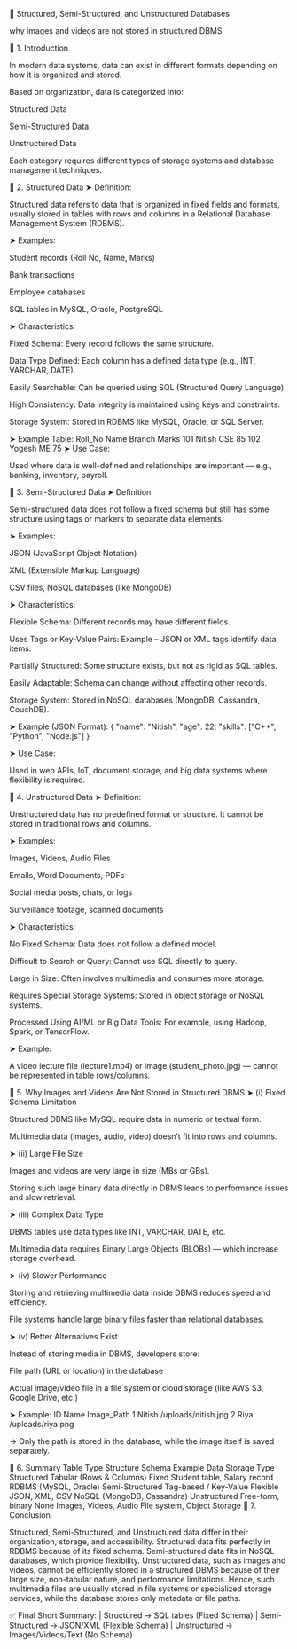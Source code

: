 🧾 Structured, Semi-Structured, and Unstructured Databases

why images and videos are not stored in structured DBMS

🔹 1. Introduction

In modern data systems, data can exist in different formats depending on how it is organized and stored.

Based on organization, data is categorized into:

Structured Data

Semi-Structured Data

Unstructured Data

Each category requires different types of storage systems and database management techniques.

🔹 2. Structured Data
➤ Definition:

Structured data refers to data that is organized in fixed fields and formats, usually stored in tables with rows and columns in a Relational Database Management System (RDBMS).

➤ Examples:

Student records (Roll No, Name, Marks)

Bank transactions

Employee databases

SQL tables in MySQL, Oracle, PostgreSQL

➤ Characteristics:

Fixed Schema: Every record follows the same structure.

Data Type Defined: Each column has a defined data type (e.g., INT, VARCHAR, DATE).

Easily Searchable: Can be queried using SQL (Structured Query Language).

High Consistency: Data integrity is maintained using keys and constraints.

Storage System: Stored in RDBMS like MySQL, Oracle, or SQL Server.

➤ Example Table:
Roll_No	Name	Branch	Marks
101	Nitish	CSE	85
102	Yogesh	ME	75
➤ Use Case:

Used where data is well-defined and relationships are important — e.g., banking, inventory, payroll.

🔹 3. Semi-Structured Data
➤ Definition:

Semi-structured data does not follow a fixed schema but still has some structure using tags or markers to separate data elements.

➤ Examples:

JSON (JavaScript Object Notation)

XML (Extensible Markup Language)

CSV files, NoSQL databases (like MongoDB)

➤ Characteristics:

Flexible Schema: Different records may have different fields.

Uses Tags or Key-Value Pairs: Example – JSON or XML tags identify data items.

Partially Structured: Some structure exists, but not as rigid as SQL tables.

Easily Adaptable: Schema can change without affecting other records.

Storage System: Stored in NoSQL databases (MongoDB, Cassandra, CouchDB).

➤ Example (JSON Format):
{
  "name": "Nitish",
  "age": 22,
  "skills": ["C++", "Python", "Node.js"]
}

➤ Use Case:

Used in web APIs, IoT, document storage, and big data systems where flexibility is required.

🔹 4. Unstructured Data
➤ Definition:

Unstructured data has no predefined format or structure. It cannot be stored in traditional rows and columns.

➤ Examples:

Images, Videos, Audio Files

Emails, Word Documents, PDFs

Social media posts, chats, or logs

Surveillance footage, scanned documents

➤ Characteristics:

No Fixed Schema: Data does not follow a defined model.

Difficult to Search or Query: Cannot use SQL directly to query.

Large in Size: Often involves multimedia and consumes more storage.

Requires Special Storage Systems: Stored in object storage or NoSQL systems.

Processed Using AI/ML or Big Data Tools: For example, using Hadoop, Spark, or TensorFlow.

➤ Example:

A video lecture file (lecture1.mp4) or image (student_photo.jpg) — cannot be represented in table rows/columns.

🔹 5. Why Images and Videos Are Not Stored in Structured DBMS
➤ (i) Fixed Schema Limitation

Structured DBMS like MySQL require data in numeric or textual form.

Multimedia data (images, audio, video) doesn’t fit into rows and columns.

➤ (ii) Large File Size

Images and videos are very large in size (MBs or GBs).

Storing such large binary data directly in DBMS leads to performance issues and slow retrieval.

➤ (iii) Complex Data Type

DBMS tables use data types like INT, VARCHAR, DATE, etc.

Multimedia data requires Binary Large Objects (BLOBs) — which increase storage overhead.

➤ (iv) Slower Performance

Storing and retrieving multimedia data inside DBMS reduces speed and efficiency.

File systems handle large binary files faster than relational databases.

➤ (v) Better Alternatives Exist

Instead of storing media in DBMS, developers store:

File path (URL or location) in the database

Actual image/video file in a file system or cloud storage (like AWS S3, Google Drive, etc.)

➤ Example:
ID	Name	Image_Path
1	Nitish	/uploads/nitish.jpg
2	Riya	/uploads/riya.png

→ Only the path is stored in the database, while the image itself is saved separately.

🔹 6. Summary Table
Type	Structure	Schema	Example Data	Storage Type
Structured	Tabular (Rows & Columns)	Fixed	Student table, Salary record	RDBMS (MySQL, Oracle)
Semi-Structured	Tag-based / Key-Value	Flexible	JSON, XML, CSV	NoSQL (MongoDB, Cassandra)
Unstructured	Free-form, binary	None	Images, Videos, Audio	File system, Object Storage
🔹 7. Conclusion

Structured, Semi-Structured, and Unstructured data differ in their organization, storage, and accessibility.
Structured data fits perfectly in RDBMS because of its fixed schema.
Semi-structured data fits in NoSQL databases, which provide flexibility.
Unstructured data, such as images and videos, cannot be efficiently stored in a structured DBMS because of their large size, non-tabular nature, and performance limitations.
Hence, such multimedia files are usually stored in file systems or specialized storage services, while the database stores only metadata or file paths.

✅ Final Short Summary:
| Structured → SQL tables (Fixed Schema)
| Semi-Structured → JSON/XML (Flexible Schema)
| Unstructured → Images/Videos/Text (No Schema)